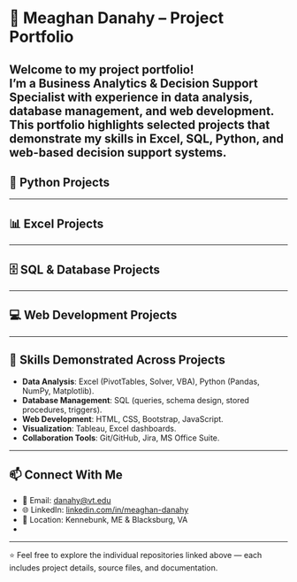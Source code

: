 # 📂 Meaghan Danahy – Project Portfolio

Welcome to my project portfolio!  
I’m a Business Analytics & Decision Support Specialist with experience in **data analysis, database management, and web development**. This portfolio highlights selected projects that demonstrate my skills in **Excel, SQL, Python, and web-based decision support systems**.  
---

## 🐍 Python Projects

---

## 📊 Excel Projects

---

## 🗄️ SQL & Database Projects

---

## 💻 Web Development Projects

---

## 🔑 Skills Demonstrated Across Projects
- **Data Analysis**: Excel (PivotTables, Solver, VBA), Python (Pandas, NumPy, Matplotlib).  
- **Database Management**: SQL (queries, schema design, stored procedures, triggers).  
- **Web Development**: HTML, CSS, Bootstrap, JavaScript.  
- **Visualization**: Tableau, Excel dashboards.  
- **Collaboration Tools**: Git/GitHub, Jira, MS Office Suite.  

---

## 📫 Connect With Me
- 📧 Email: [danahy@vt.edu](mailto:danahy@vt.edu)  
- 🌐 LinkedIn: [linkedin.com/in/meaghan-danahy](https://www.linkedin.com/in/meaghan-danahy)  
- 📍 Location: Kennebunk, ME & Blacksburg, VA
- 
---

⭐ Feel free to explore the individual repositories linked above — each includes project details, source files, and documentation.  
